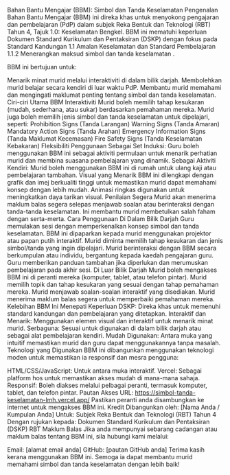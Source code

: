 Bahan Bantu Mengajar (BBM): Simbol dan Tanda Keselamatan
Pengenalan
Bahan Bantu Mengajar (BBM) ini direka khas untuk menyokong pengajaran dan pembelajaran (PdP) dalam subjek Reka Bentuk dan Teknologi (RBT) Tahun 4, Tajuk 1.0: Keselamatan Bengkel. BBM ini mematuhi keperluan Dokumen Standard Kurikulum dan Pentaksiran (DSKP) dengan fokus pada Standard Kandungan 1.1 Amalan Keselamatan dan Standard Pembelajaran 1.1.2 Menerangkan maksud simbol dan tanda keselamatan .

BBM ini bertujuan untuk:

Menarik minat murid melalui interaktiviti di dalam bilik darjah.
Membolehkan murid belajar secara kendiri di luar waktu PdP.
Membantu murid memahami dan mengingati maklumat penting tentang simbol dan tanda keselamatan.
Ciri-ciri Utama BBM
Interaktiviti
Murid boleh memilih tahap kesukaran (mudah, sederhana, atau sukar) berdasarkan pemahaman mereka.
Murid juga boleh memilih jenis simbol dan tanda keselamatan untuk dipelajari, seperti:
Prohibition Signs (Tanda Larangan)
Warning Signs (Tanda Amaran)
Mandatory Action Signs (Tanda Arahan)
Emergency Information Signs (Tanda Maklumat Kecemasan)
Fire Safety Signs (Tanda Keselamatan Kebakaran)
Fleksibiliti Penggunaan
Sebagai Set Induksi: Guru boleh menggunakan BBM ini sebagai aktiviti permulaan untuk menarik perhatian murid dan membina suasana pembelajaran yang dinamik.
Sebagai Aktiviti Kendiri: Murid boleh menggunakan BBM ini di rumah untuk ulang kaji atau pembelajaran tambahan.
Visual yang Menarik
BBM ini dilengkapi dengan grafik dan imej berkualiti tinggi untuk memastikan murid dapat memahami konsep dengan lebih mudah.
Animasi ringkas digunakan untuk meningkatkan daya tarikan visual.
Penilaian Segera
Murid akan menerima maklum balas segera selepas menjawab soalan atau berinteraksi dengan tanda-tanda keselamatan.
Ini membantu murid membetulkan salah faham dengan serta-merta.
Cara Penggunaan
Di Dalam Bilik Darjah
Guru memulakan sesi dengan memperkenalkan konsep simbol dan tanda keselamatan.
BBM ini dipaparkan kepada murid menggunakan projektor atau papan putih interaktif.
Murid diminta memilih tahap kesukaran dan jenis simbol/tanda yang ingin dipelajari.
Murid berinteraksi dengan BBM secara berkumpulan atau individu, bergantung kepada kaedah pengajaran guru.
Guru memberikan panduan tambahan jika diperlukan dan merumuskan pembelajaran pada akhir sesi.
Di Luar Bilik Darjah
Murid boleh mengakses BBM ini di peranti mereka (komputer, tablet, atau telefon pintar).
Murid memilih topik dan tahap kesukaran yang sesuai dengan tahap pemahaman mereka.
Murid menjawab soalan-soalan interaktif yang disediakan.
Murid menerima maklum balas segera untuk memperbaiki pemahaman mereka.
Kelebihan BBM Ini
Menepati Keperluan DSKP: Direka khas untuk memenuhi standard kandungan dan pembelajaran yang ditetapkan.
Interaktif dan Menarik: Menggunakan elemen visual dan interaktif untuk menarik minat murid.
Serbaguna: Sesuai untuk digunakan di dalam bilik darjah atau sebagai alat pembelajaran kendiri.
Mudah Digunakan: Antara muka yang intuitif memastikan murid dan guru dapat menggunakannya tanpa masalah.
Teknologi yang Digunakan
BBM ini dibangunkan menggunakan teknologi moden untuk memastikan ia responsif dan mesra pengguna:

HTML/CSS/JavaScript: Untuk antara muka interaktif.
Vercel: Sebagai platform hos untuk memastikan akses mudah di mana-mana sahaja.
Responsif: Boleh diakses melalui pelbagai peranti, termasuk komputer, tablet, dan telefon pintar.
Pautan Akses
URL: https://simbol-tanda-keselamatan-lmh.vercel.app/
Pastikan peranti anda disambungkan ke internet untuk mengakses BBM ini.
Kredit
Dibangunkan oleh: [Nama Anda / Kumpulan Anda]
Untuk: Subjek Reka Bentuk dan Teknologi (RBT) Tahun 4
Dengan rujukan kepada: Dokumen Standard Kurikulum dan Pentaksiran (DSKP) RBT
Maklum Balas
Jika anda mempunyai sebarang cadangan atau maklum balas tentang BBM ini, sila hubungi kami melalui:

Email: [alamat email anda]
GitHub: [pautan GitHub anda]
Terima kasih kerana menggunakan BBM ini. Semoga ia dapat membantu murid memahami simbol dan tanda keselamatan dengan lebih baik!
